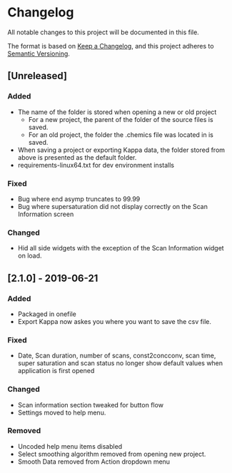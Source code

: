 # Changelog
All notable changes to this project will be documented in this file.

The format is based on [Keep a Changelog](https://keepachangelog.com/en/1.0.0/),
and this project adheres to [Semantic Versioning](https://semver.org/spec/v2.0.0.html).

<!--
### Added for new features.
### Fixed for any bug fixes.
### Changed for changes in existing functionality.
### Deprecated for soon-to-be removed features.
### Removed for now removed features.
### Security in case of vulnerabilities.
-->

## [Unreleased]
### Added
- The name of the folder is stored when opening a new or old project
  - For a new project, the parent of the folder of the 
    source files is saved.
  - For an old project, the folder the .chemics file was located
    in is saved.
- When saving a project or exporting Kappa data, the folder stored from above is presented as the default folder.
- requirements-linux64.txt for dev environment installs

### Fixed
- Bug where end asymp truncates to 99.99
- Bug where supersaturation did not display correctly on the Scan Information screen

### Changed
- Hid all side widgets with the exception of the Scan Information 
  widget on load.

## [2.1.0] - 2019-06-21
### Added
- Packaged in onefile
- Export Kappa now askes you where you want to save the csv file.

### Fixed
- Date, Scan duration, number of scans, const2concconv, scan time, super saturation and scan status no longer show default values when application is first opened

### Changed
- Scan information section tweaked for button flow
- Settings moved to help menu.

### Removed
- Uncoded help menu items disabled
- Select smoothing algorithm removed from opening new project.
- Smooth Data removed from Action dropdown menu

